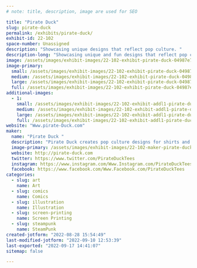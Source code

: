 ```yaml
---
# note: title, description, image are used for SEO

title: "Pirate Duck"
slug: pirate-duck
permalink: /exhibits/pirate-duck/
exhibit-id: 22-102
space-number: Unassigned
description: "Showcasing unique designs that reflect pop culture. "
description-long: "Showcasing unique and fun designs that reflect pop culture. The designs range from mashups to humor designs. Individuals can create there own garment that allows them to repress their inner nerdiness. "
image: /assets/images/exhibit-images/22-102-exhibit-pirate-duck-04987e7f-6d9c-4dfb-8aea-8586a73162c3-large.jpeg
image-primary: 
  small: /assets/images/exhibit-images/22-102-exhibit-pirate-duck-04987e7f-6d9c-4dfb-8aea-8586a73162c3-small.jpeg
  medium: /assets/images/exhibit-images/22-102-exhibit-pirate-duck-04987e7f-6d9c-4dfb-8aea-8586a73162c3-medium.jpeg
  large: /assets/images/exhibit-images/22-102-exhibit-pirate-duck-04987e7f-6d9c-4dfb-8aea-8586a73162c3-large.jpeg
  full: /assets/images/exhibit-images/22-102-exhibit-pirate-duck-04987e7f-6d9c-4dfb-8aea-8586a73162c3-full.jpeg
additional-images: 
  - 1:
    small: /assets/images/exhibit-images/22-102-exhibit-addl1-pirate-duck-97dd733b-ffc5-4f6d-a7a5-2168ae9aaf1a-small.jpeg
    medium: /assets/images/exhibit-images/22-102-exhibit-addl1-pirate-duck-97dd733b-ffc5-4f6d-a7a5-2168ae9aaf1a-medium.jpeg
    large: /assets/images/exhibit-images/22-102-exhibit-addl1-pirate-duck-97dd733b-ffc5-4f6d-a7a5-2168ae9aaf1a-large.jpeg
    full: /assets/images/exhibit-images/22-102-exhibit-addl1-pirate-duck-97dd733b-ffc5-4f6d-a7a5-2168ae9aaf1a-full.jpeg
website: "Www.pirate-Duck.com"
maker: 
  name: "Pirate Duck "
  description: "Pirate Duck creates pop culture designs for shirts and other garments. Our designs range from comics, sci-fi, and superheroes. We have also created a process for individuals to create their own custom garments on demand from our library of images. "
  image-primary: /assets/images/exhibit-images/22-102-maker-pirate-duck-6b358ae8-3aa3-4fcd-8afd-2f4462737ff7-medium.jpeg
  website: http://pirate-duck.com
  twitter: https://www.twitter.com/PirateDuckTees 
  instagram: https://www.instagram.com/Www.Instagram.com/PirateDuckTees 
  facebook: https://www.facebook.com/Www.Facebook.com/PirateDuckTees
categories: 
  - slug: art
    name: Art
  - slug: comics
    name: Comics
  - slug: illustration
    name: Illustration
  - slug: screen-printing
    name: Screen Printing
  - slug: steampunk
    name: SteamPunk
created-jotform: "2022-08-28 15:54:49"
last-modified-jotform: "2022-09-10 12:53:39"
last-exported: "2022-09-17 14:41:07"
sitemap: false

---
```

